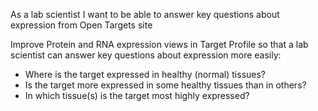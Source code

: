 As a lab scientist I want to be able to answer key questions about expression from Open Targets site

Improve Protein and RNA expression views in Target Profile so that a lab scientist can answer key questions about expression more easily:
- Where is the target expressed in healthy (normal) tissues?
- Is the target more expressed in some healthy tissues than in others?
- In which tissue(s) is the target most highly expressed?
